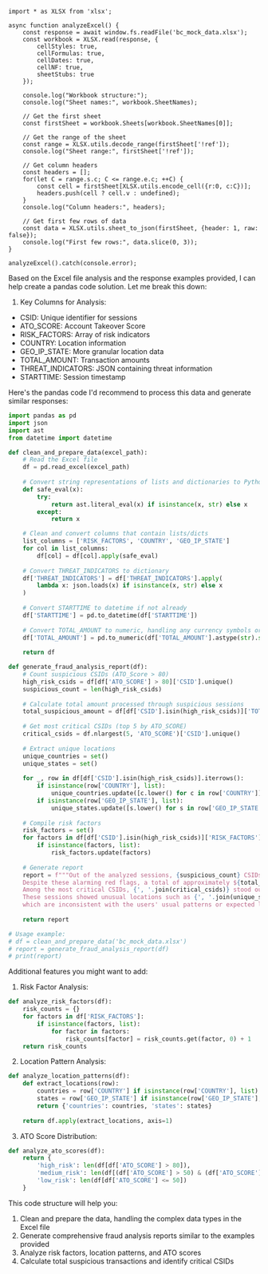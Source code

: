 

```
import * as XLSX from 'xlsx';

async function analyzeExcel() {
    const response = await window.fs.readFile('bc_mock_data.xlsx');
    const workbook = XLSX.read(response, {
        cellStyles: true,
        cellFormulas: true,
        cellDates: true,
        cellNF: true,
        sheetStubs: true
    });
    
    console.log("Workbook structure:");
    console.log("Sheet names:", workbook.SheetNames);
    
    // Get the first sheet
    const firstSheet = workbook.Sheets[workbook.SheetNames[0]];
    
    // Get the range of the sheet
    const range = XLSX.utils.decode_range(firstSheet['!ref']);
    console.log("Sheet range:", firstSheet['!ref']);
    
    // Get column headers
    const headers = [];
    for(let C = range.s.c; C <= range.e.c; ++C) {
        const cell = firstSheet[XLSX.utils.encode_cell({r:0, c:C})];
        headers.push(cell ? cell.v : undefined);
    }
    console.log("Column headers:", headers);
    
    // Get first few rows of data
    const data = XLSX.utils.sheet_to_json(firstSheet, {header: 1, raw: false});
    console.log("First few rows:", data.slice(0, 3));
}

analyzeExcel().catch(console.error);
```

Based on the Excel file analysis and the response examples provided, I can help create a pandas code solution. Let me break this down:

1. Key Columns for Analysis:
- CSID: Unique identifier for sessions
- ATO_SCORE: Account Takeover Score
- RISK_FACTORS: Array of risk indicators
- COUNTRY: Location information
- GEO_IP_STATE: More granular location data
- TOTAL_AMOUNT: Transaction amounts
- THREAT_INDICATORS: JSON containing threat information
- STARTTIME: Session timestamp

Here's the pandas code I'd recommend to process this data and generate similar responses:

```python
import pandas as pd
import json
import ast
from datetime import datetime

def clean_and_prepare_data(excel_path):
    # Read the Excel file
    df = pd.read_excel(excel_path)
    
    # Convert string representations of lists and dictionaries to Python objects
    def safe_eval(x):
        try:
            return ast.literal_eval(x) if isinstance(x, str) else x
        except:
            return x

    # Clean and convert columns that contain lists/dicts
    list_columns = ['RISK_FACTORS', 'COUNTRY', 'GEO_IP_STATE']
    for col in list_columns:
        df[col] = df[col].apply(safe_eval)
    
    # Convert THREAT_INDICATORS to dictionary
    df['THREAT_INDICATORS'] = df['THREAT_INDICATORS'].apply(
        lambda x: json.loads(x) if isinstance(x, str) else x
    )
    
    # Convert STARTTIME to datetime if not already
    df['STARTTIME'] = pd.to_datetime(df['STARTTIME'])
    
    # Convert TOTAL_AMOUNT to numeric, handling any currency symbols or commas
    df['TOTAL_AMOUNT'] = pd.to_numeric(df['TOTAL_AMOUNT'].astype(str).str.replace('[^\d.]', ''), errors='coerce')
    
    return df

def generate_fraud_analysis_report(df):
    # Count suspicious CSIDs (ATO_Score > 80)
    high_risk_csids = df[df['ATO_SCORE'] > 80]['CSID'].unique()
    suspicious_count = len(high_risk_csids)
    
    # Calculate total amount processed through suspicious sessions
    total_suspicious_amount = df[df['CSID'].isin(high_risk_csids)]['TOTAL_AMOUNT'].sum()
    
    # Get most critical CSIDs (top 5 by ATO_SCORE)
    critical_csids = df.nlargest(5, 'ATO_SCORE')['CSID'].unique()
    
    # Extract unique locations
    unique_countries = set()
    unique_states = set()
    
    for _, row in df[df['CSID'].isin(high_risk_csids)].iterrows():
        if isinstance(row['COUNTRY'], list):
            unique_countries.update([c.lower() for c in row['COUNTRY']])
        if isinstance(row['GEO_IP_STATE'], list):
            unique_states.update([s.lower() for s in row['GEO_IP_STATE']])
    
    # Compile risk factors
    risk_factors = set()
    for factors in df[df['CSID'].isin(high_risk_csids)]['RISK_FACTORS']:
        if isinstance(factors, list):
            risk_factors.update(factors)
    
    # Generate report
    report = f"""Out of the analyzed sessions, {suspicious_count} CSIDs had suspected fraud indicators, such as {', '.join(risk_factors)}.
    Despite these alarming red flags, a total of approximately ${total_suspicious_amount:,.2f} was processed through these sessions.
    Among the most critical CSIDs, {', '.join(critical_csids)} stood out for exhibiting advanced fraud techniques.
    These sessions showed unusual locations such as {', '.join(unique_states)}, along with locations in {', '.join(unique_countries)},
    which are inconsistent with the users' usual patterns or expected locations."""
    
    return report

# Usage example:
# df = clean_and_prepare_data('bc_mock_data.xlsx')
# report = generate_fraud_analysis_report(df)
# print(report)
```

Additional features you might want to add:

1. Risk Factor Analysis:
```python
def analyze_risk_factors(df):
    risk_counts = {}
    for factors in df['RISK_FACTORS']:
        if isinstance(factors, list):
            for factor in factors:
                risk_counts[factor] = risk_counts.get(factor, 0) + 1
    return risk_counts
```

2. Location Pattern Analysis:
```python
def analyze_location_patterns(df):
    def extract_locations(row):
        countries = row['COUNTRY'] if isinstance(row['COUNTRY'], list) else []
        states = row['GEO_IP_STATE'] if isinstance(row['GEO_IP_STATE'], list) else []
        return {'countries': countries, 'states': states}
    
    return df.apply(extract_locations, axis=1)
```

3. ATO Score Distribution:
```python
def analyze_ato_scores(df):
    return {
        'high_risk': len(df[df['ATO_SCORE'] > 80]),
        'medium_risk': len(df[(df['ATO_SCORE'] > 50) & (df['ATO_SCORE'] <= 80)]),
        'low_risk': len(df[df['ATO_SCORE'] <= 50])
    }
```

This code structure will help you:
1. Clean and prepare the data, handling the complex data types in the Excel file
2. Generate comprehensive fraud analysis reports similar to the examples provided
3. Analyze risk factors, location patterns, and ATO scores
4. Calculate total suspicious transactions and identify critical CSIDs
